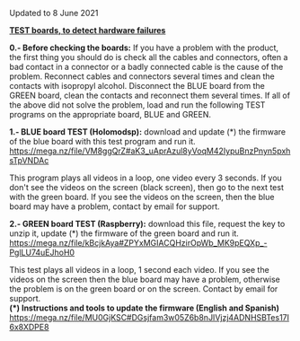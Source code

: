 Updated to 8 June 2021

<b><u>TEST boards, to detect hardware failures</u></b>

<b>0.- Before checking the boards:</b>  If you have a problem with the product, the first thing you should do is check all the cables and connectors, often a bad contact in a connector or a badly connected cable is the cause of the problem. Reconnect cables and connectors several times and clean the contacts with isopropyl alcohol. Disconnect the BLUE board from the GREEN board, clean the contacts and reconnect them several times. If all of the above did not solve the problem, load and run the following TEST programs on the appropriate board, BLUE and GREEN.

<b>1.- BLUE board TEST (Holomodsp):</b> download and update (*) the firmware of the blue board with this test program and run it.  https://mega.nz/file/VM8ggQrZ#aK3_uAprAzul8yVoqM42IypuBnzPnyn5pxhsTpVNDAc

This program plays all videos in a loop, one video every 3 seconds. If you don't see the videos on the screen (black screen), then go to the next test with the green board. If you see the videos on the screen, then the blue board may have a problem, contact by email for support.


<b>2.- GREEN board TEST (Raspberry):</b> download this file, request the key to unzip it, update (*) the firmware of the green board and run it.  https://mega.nz/file/kBcjkAya#ZPYxMGIACQHzirOpWb_MK9pEQXp_-PglLU74uEJhoH0

This test plays all videos in a loop, 1 second each video. If you see the videos on the screen then the blue board may have a problem, otherwise the problem is on the green board or on the screen. Contact by email for support.
<br>
<b>(*) Instructions and tools to update the firmware (English and Spanish)</b>
https://mega.nz/file/MU0GjKSC#DGsjfam3w05Z6b8nJIVjzj4ADNHSBTes17I6x8XDPE8
<br><br>
